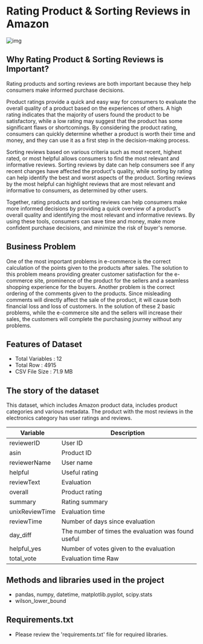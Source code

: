 
# Rating Product & Sorting Reviews in Amazon

![img](https://cdn.searchenginejournal.com/wp-content/uploads/2021/12/google-reviews-map-61b9ed75818cc-sej.png)

## Why Rating Product & Sorting Reviews is Important?

Rating products and sorting reviews are both important because they help consumers make informed purchase decisions.

Product ratings provide a quick and easy way for consumers to evaluate the overall quality of a product based on the experiences of others. A high rating indicates that the majority of users found the product to be satisfactory, while a low rating may suggest that the product has some significant flaws or shortcomings. By considering the product rating, consumers can quickly determine whether a product is worth their time and money, and they can use it as a first step in the decision-making process.

Sorting reviews based on various criteria such as most recent, highest rated, or most helpful allows consumers to find the most relevant and informative reviews. Sorting reviews by date can help consumers see if any recent changes have affected the product's quality, while sorting by rating can help identify the best and worst aspects of the product. Sorting reviews by the most helpful can highlight reviews that are most relevant and informative to consumers, as determined by other users.

Together, rating products and sorting reviews can help consumers make more informed decisions by providing a quick overview of a product's overall quality and identifying the most relevant and informative reviews. By using these tools, consumers can save time and money, make more confident purchase decisions, and minimize the risk of buyer's remorse.

## Business Problem

One of the most important problems in e-commerce is the correct calculation of the points given to the products after sales. The solution to this problem means providing greater customer satisfaction for the e-commerce site, prominence of the product for the sellers and a seamless shopping experience for the buyers. Another problem is the correct ordering of the comments given to the products. Since misleading comments will directly affect the sale of the product, it will cause both financial loss and loss of customers. In the solution of these 2 basic problems, while the e-commerce site and the sellers will increase their sales, the customers will complete the purchasing journey without any problems.

## Features of Dataset

- Total Variables : 12
- Total Row : 4915
- CSV File Size : 71.9 MB

## The story of the dataset

This dataset, which includes Amazon product data, includes product categories and various metadata. The product with the most reviews in the electronics category has user ratings and reviews.

| Variable | Description  | 
| --- | ---| 
| reviewerID | User ID   | 
| asin | Product ID   | 
| reviewerName | User name   | 
| helpful | Useful  rating   | 
| reviewText | Evaluation   | 
| overall | Product rating   | 
| summary | Rating summary   | 
| unixReviewTime | Evaluation time  | 
| reviewTime | Number of days since evaluation | 
| day_diff | The number of times the evaluation was found useful | 
| helpful_yes | Number of votes given to the evaluation| 
| total_vote | Evaluation time Raw | 

## Methods and libraries used in the project

- pandas, numpy, datetime, matplotlib.pyplot, scipy.stats
- wilson_lower_bound

## Requirements.txt

- Please review the 'requirements.txt' file for required libraries.


